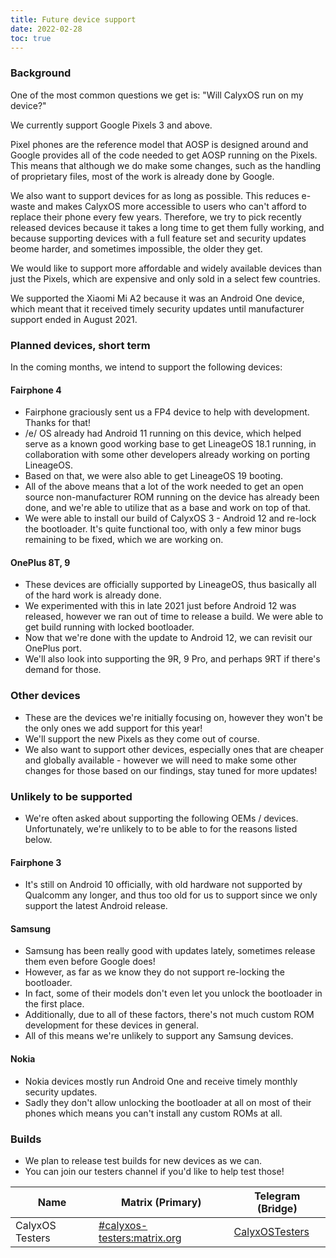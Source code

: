 ```yaml
---
title: Future device support
date: 2022-02-28
toc: true
---
```


### Background

One of the most common questions we get is: "Will CalyxOS run on my device?"

We currently support Google Pixels 3 and above.

Pixel phones are the reference model that AOSP is designed around and Google provides all of the code needed to get AOSP running on the Pixels. This means that although we do make some changes, such as the handling of proprietary files, most of the work is already done by Google.

We also want to support devices for as long as possible. This reduces e-waste and makes CalyxOS more accessible to users who can't afford to replace their phone every few years. Therefore, we try to pick recently released devices because it takes a long time to get them fully working, and because supporting devices with a full feature set and security updates beome harder, and sometimes impossible, the older they get.

We would like to support more affordable and widely available devices than just the Pixels, which are expensive and only sold in a select few countries.

We supported the Xiaomi Mi A2 because it was an Android One device, which meant that it received timely security updates until manufacturer support ended in August 2021.

### Planned devices, short term

In the coming months, we intend to support the following devices:

#### Fairphone 4
* Fairphone graciously sent us a FP4 device to help with development. Thanks for that!
* /e/ OS already had Android 11 running on this device, which helped serve as a known good working base to get LineageOS 18.1 running, in collaboration with some other developers already working on porting LineageOS.
* Based on that, we were also able to get LineageOS 19 booting.
* All of the above means that a lot of the work needed to get an open source non-manufacturer ROM running on the device has already been done, and we're able to utilize that as a base and work on top of that.
* We were able to install our build of CalyxOS 3 - Android 12 and re-lock the bootloader. It's quite functional too, with only a few minor bugs remaining to be fixed, which we are working on.

#### OnePlus 8T, 9
* These devices are officially supported by LineageOS, thus basically all of the hard work is already done.
* We experimented with this in late 2021 just before Android 12 was released, however we ran out of time to release a build. We were able to get build running with locked bootloader.
* Now that we're done with the update to Android 12, we can revisit our OnePlus port.
* We'll also look into supporting the 9R, 9 Pro, and perhaps 9RT if there's demand for those.

### Other devices
* These are the devices we're initially focusing on, however they won't be the only ones we add support for this year!
* We'll support the new Pixels as they come out of course.
* We also want to support other devices, especially ones that are cheaper and globally available - however we will need to make some other changes for those based on our findings, stay tuned for more updates!

### Unlikely to be supported
* We're often asked about supporting the following OEMs / devices. Unfortunately, we're unlikely to to be able to for the reasons listed below.

#### Fairphone 3
* It's still on Android 10 officially, with old hardware not supported by Qualcomm any longer, and thus too old for us to support since we only support the latest Android release.

#### Samsung
* Samsung has been really good with updates lately, sometimes release them even before Google does!
* However, as far as we know they do not support re-locking the bootloader.
* In fact, some of their models don't even let you unlock the bootloader in the first place.
* Additionally, due to all of these factors, there's not much custom ROM development for these devices in general.
* All of this means we're unlikely to support any Samsung devices.

#### Nokia
* Nokia devices mostly run Android One and receive timely monthly security updates.
* Sadly they don't allow unlocking the bootloader at all on most of their phones which means you can't install any custom ROMs at all.

### Builds
* We plan to release test builds for new devices as we can.
* You can join our testers channel if you'd like to help test those!

| Name | Matrix (Primary) | Telegram (Bridge) |
| ---- | ------ | -------- |
| CalyxOS Testers | [#calyxos-testers:matrix.org](https://app.element.io/#/room/#calyxos-testers:matrix.org) | [CalyxOSTesters](https://t.me/CalyxOSTesters) |
